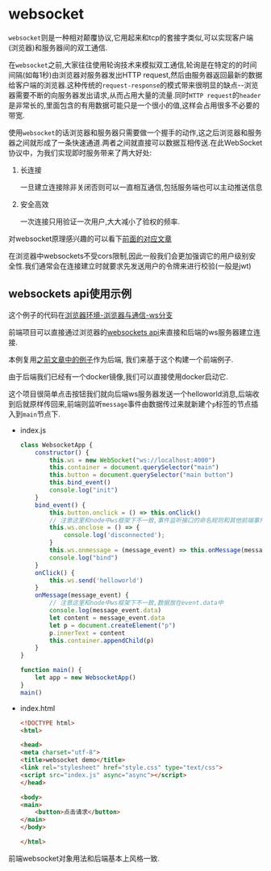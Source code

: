 # websocket

`websocket`则是一种相对颠覆协议,它用起来和tcp的套接字类似,可以实现客户端(浏览器)和服务器间的双工通信.

在`websocket`之前,大家往往使用轮询技术来模拟双工通信,轮询是在特定的的时间间隔(如每1秒)由浏览器对服务器发出HTTP request,然后由服务器返回最新的数据给客户端的浏览器.这种传统的`request-response`的模式带来很明显的缺点--浏览器需要不断的向服务器发出请求,从而占用大量的流量.同时`HTTP request`的`header`是非常长的,里面包含的有用数据可能只是一个很小的值,这样会占用很多不必要的带宽.

使用`websocket`的话浏览器和服务器只需要做一个握手的动作,这之后浏览器和服务器之间就形成了一条快速通道.两者之间就直接可以数据互相传送.在此WebSocket协议中，为我们实现即时服务带来了两大好处:

1. 长连接

    一旦建立连接除非关闭否则可以一直相互通信,包括服务端也可以主动推送信息

2. 安全高效

    一次连接只用验证一次用户,大大减小了验权的频率.

对websocket原理感兴趣的可以看下[前面的对应文章](https://blog.hszofficial.site/TutorialForFront-EndWeb/#/Javascript/node%E7%8E%AF%E5%A2%83%E6%9E%84%E5%BB%BA%E5%BA%94%E7%94%A8/%E4%BD%BF%E7%94%A8node%E6%90%AD%E5%BB%BA%E5%90%8E%E7%AB%AF%E6%9C%8D%E5%8A%A1/Websocket%E6%8E%A5%E5%8F%A3%E6%9C%8D%E5%8A%A1)

在浏览器中websockets不受cors限制,因此一般我们会更加强调它的用户级别安全性.我们通常会在连接建立时就要求先发送用户的令牌来进行校验(一般是jwt)

## websockets api使用示例

这个例子的代码在[浏览器环境-浏览器与通信-ws分支](https://github.com/hsz1273327/TutorialForFront-EndWeb/tree/%E6%B5%8F%E8%A7%88%E5%99%A8%E7%8E%AF%E5%A2%83-%E6%B5%8F%E8%A7%88%E5%99%A8%E4%B8%8E%E9%80%9A%E4%BF%A1-ws)

前端项目可以直接通过浏览器的[websockets api](https://developer.mozilla.org/zh-CN/docs/Web/API/Websockets_API)来直接和后端的ws服务器建立连接.

本例复用[之前文章中的例子](https://github.com/hsz1273327/TutorialForFront-EndWeb/tree/node%E7%8E%AF%E5%A2%83%E6%9E%84%E5%BB%BA%E5%BA%94%E7%94%A8-%E4%BD%BF%E7%94%A8node%E6%90%AD%E5%BB%BA%E5%90%8E%E7%AB%AF%E6%9C%8D%E5%8A%A1-wshello)作为后端,
我们来基于这个构建一个前端例子.

由于后端我们已经有一个docker镜像,我们可以直接使用docker启动它.

这个项目很简单点击按钮我们就向后端ws服务器发送一个helloworld消息,后端收到后就原样传回来,前端则监听`message`事件由数据传过来就新建个`p`标签的节点插入到`main`节点下.

+ index.js

    ```js
    class WebsocketApp {
        constructor() {
            this.ws = new WebSocket("ws://localhost:4000")
            this.container = document.querySelector("main")
            this.button = document.querySelector("main button")
            this.bind_event()
            console.log("init")
        }
        bind_event() {
            this.button.onclick = () => this.onClick()
            // 注意这里和node中ws框架下不一致,事件监听接口的命名规则和其他前端事件一样.
            this.ws.onclose = () => {
                console.log('disconnected');
            }
            this.ws.onmessage = (message_event) => this.onMessage(message_event)
            console.log("bind")
        }
        onClick() {
            this.ws.send('helloworld')
        }
        onMessage(message_event) {
            // 注意这里和node中ws框架下不一致,数据放在event.data中
            console.log(message_event.data)
            let content = message_event.data
            let p = document.createElement("p")
            p.innerText = content
            this.container.appendChild(p)
        }
    }

    function main() {
        let app = new WebsocketApp()
    }
    main()
    ```

+ index.html

    ```html
    <!DOCTYPE html>
    <html>

    <head>
    <meta charset="utf-8">
    <title>websocket demo</title>
    <link rel="stylesheet" href="style.css" type="text/css">
    <script src="index.js" async="async"></script>
    </head>

    <body>
    <main>
        <button>点击请求</button>
    </main>
    </body>

    </html>
    ```

前端websocket对象用法和后端基本上风格一致.